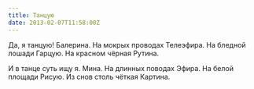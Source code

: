 ```yaml
---
title: Танцую
date: 2013-02-07T11:58:00Z
---
```



Да, я танцую!
Балерина.
На мокрых проводах
Телеэфира.
На бледной лошади
Гарцую.
На красном чёрная
Рутина.

И в танце суть ищу я.
Мина.
На длинных поводах
Эфира.
На белой площади
Рисую.
Из снов столь чёткая
Картина.